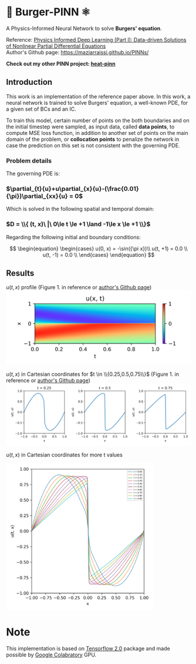# 🍔 $\textbf{Burger-PINN}$ ⚛️
A Physics-Informed Neural Network to solve **Burgers' equation**.

Reference: [Physics Informed Deep Learning (Part I): Data-driven Solutions of Nonlinear Partial Differential Equations](https://arxiv.org/abs/1711.10561)  
Author's Github page: https://maziarraissi.github.io/PINNs/  

**Check out my other PINN project: [heat-pinn](https://github.com/314arhaam/heat-pinn)**

## Introduction
This work is an implementation of the reference paper above. In this work, a neural network is trained to solve Burgers' equation, a well-known PDE, for a given set of BCs and an IC.  

To train this model, certain number of points on the both boundaries and on the initial timestep were sampled, as input data, called **data points**, to compute MSE loss function, in addition to another set of points on the main domain of the problem, or **collocation points** to penalize the network in case the prediction on this set is not consistent with the governing PDE.

### Problem details
The governing PDE is:

### $\partial_{t}{u}+u\partial_{x}{u}-(\frac{0.01}{\pi})\partial_{xx}{u} = 0$

Which is solved in the following spatial and temporal domain:

### $D = \\{ (t, x)\ |\ 0\le t \le +1 \land -1\le x \le +1 \\}$

Regarding the following initial and boundary conditions:

$$
\begin{equation}
  \begin{cases}
    u(0, x) = -\sin({\pi x})\\
    u(t, +1) = 0.0 \\
    u(t, -1) = 0.0 \\  
  \end{cases}
\end{equation}
$$


## Results
$u(t, x)$ profile (Figure 1. in reference or [author's Github page](https://maziarraissi.github.io/assets/img/Burgers_CT_inference.png))  
![profile](https://github.com/314arhaam/burger-pinn/blob/main/graphics/u-profile.png)

$u(t, x)$ in Cartesian coordinates for $t \in \\{0.25,0.5,0.75\\}$ (Figure 1. in reference or [author's Github page](https://maziarraissi.github.io/assets/img/Burgers_CT_inference.png))  
![plots](https://github.com/314arhaam/burger-pinn/blob/main/graphics/u-vs-x.png)

$u(t, x)$ in Cartesian coordinates for more t values  
<p align=""center>
  <img src="https://github.com/314arhaam/burger-pinn/blob/main/graphics/u-constant-time.png?raw=true" alt="u-constant-time.png" width=400 height=400 />
</p>

# Note
This implementation is based on [Tensorflow 2.0](https://www.tensorflow.org/guide/effective_tf2) package and made possible by [Google Colabratory](https://colab.research.google.com) GPU.
